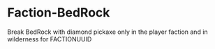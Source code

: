 # Faction-BedRock
Break BedRock with diamond pickaxe only in the player faction and in wilderness for FACTIONUUID
